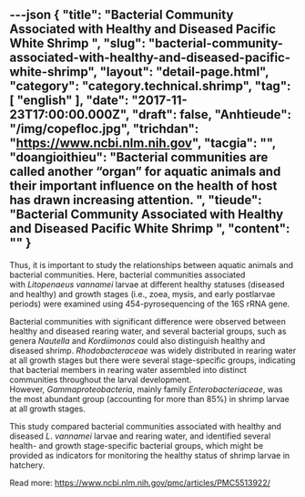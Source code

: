 ---json
{
    "title": "Bacterial Community Associated with Healthy and Diseased Pacific White Shrimp ",
    "slug": "bacterial-community-associated-with-healthy-and-diseased-pacific-white-shrimp",
    "layout": "detail-page.html",
    "category": "category.technical.shrimp",
    "tag": [
        "english"
    ],
    "date": "2017-11-23T17:00:00.000Z",
    "draft": false,
    "Anhtieude": "/img/copefloc.jpg",
    "trichdan": "https://www.ncbi.nlm.nih.gov",
    "tacgia": "",
    "doangioithieu": "Bacterial communities are called another “organ” for aquatic animals and their important influence on the health of host has drawn increasing attention. ",
    "tieude": "Bacterial Community Associated with Healthy and Diseased Pacific White Shrimp ",
    "__content__": ""
}
---
<p>Thus, it is important to study the relationships between aquatic animals and bacterial communities. Here, bacterial communities associated with&nbsp;<em>Litopenaeus vannamei</em>&nbsp;larvae at different healthy statuses (diseased and healthy) and growth stages (i.e., zoea, mysis, and early postlarvae periods) were examined using 454-pyrosequencing of the 16S rRNA gene.</p>

<p>Bacterial communities with significant difference were observed between healthy and diseased rearing water, and several bacterial groups, such as genera&nbsp;<em>Nautella</em>&nbsp;and&nbsp;<em>Kordiimonas</em>&nbsp;could also distinguish healthy and diseased shrimp.&nbsp;<em>Rhodobacteraceae</em>&nbsp;was widely distributed in rearing water at all growth stages but there were several stage-specific groups, indicating that bacterial members in rearing water assembled into distinct communities throughout the larval development. However,&nbsp;<em>Gammaproteobacteria</em>, mainly family&nbsp;<em>Enterobacteriaceae</em>, was the most abundant group (accounting for more than 85%) in shrimp larvae at all growth stages.</p>

<p>This study compared bacterial communities associated with healthy and diseased&nbsp;<em>L</em>.&nbsp;<em>vannamei</em>&nbsp;larvae and rearing water, and identified several health- and growth stage-specific bacterial groups, which might be provided as indicators for monitoring the healthy status of shrimp larvae in hatchery.</p>

<p>Read more:&nbsp;<a href="https://www.ncbi.nlm.nih.gov/pmc/articles/PMC5513922/">https://www.ncbi.nlm.nih.gov/pmc/articles/PMC5513922/</a></p>

<p>&nbsp;</p>
